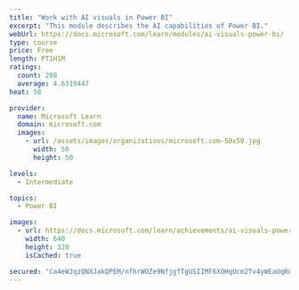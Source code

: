 ```yaml
---
title: "Work with AI visuals in Power BI"
excerpt: "This module describes the AI capabilities of Power BI."
webUrl: https://docs.microsoft.com/learn/modules/ai-visuals-power-bi/
type: course
price: Free
length: PT1H1M
ratings:
  count: 288
  average: 4.6319447
heat: 58

provider:
  name: Microsoft Learn
  domain: microsoft.com
  images:
    - url: /assets/images/organizations/microsoft.com-50x50.jpg
      width: 50
      height: 50

levels:
  - Intermediate

topics:
  - Power BI

images:
  - url: https://docs.microsoft.com/learn/achievements/ai-visuals-power-bi-social.png
    width: 640
    height: 320
    isCached: true

secured: "Ca4eWJqzQNXJakQPEM/nfhrWOZe9NfjgfTgUSIIMF6XOHqUcm2Tv4yWEaUqR8k2pbmXlsLApA6x/2TCV4VSI5Xao44dNkGik5Pz/xF4LI39JkK5YpRgvy/yn+NA6DwEtsLMy/RUxHAnZaGJ9PB/deSRIqTfyFH0fhySrSk61PCVwtrxbswsj7aq6hT5JAvBLZLZpHthV/ebGeVWuyJupqt1HBC9TrT8xYSxU0OGwrdMkw6fUeRgBYnNY2W8LFae2WiB5aOtVtaONQRuUzLjsbQgXDN+Ef5L5xuinRIPaSclbgzftHDtS0DCvffckLK6LNaDg5i+P8vQArQb75suE3einpuDIHwpPxvQJAMETB1nVo7YuCC3MNN3TwnjgM/+ajUT3N7toaBIxwu8W7x/3ToZJYV7+VTgmMML8e47zqVE=;rW2f2Fgk36NKVvrKYlbTJA=="
---
```


